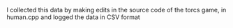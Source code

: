 I collected this data by making edits in the source code of the torcs game, in human.cpp and logged the data in CSV format
